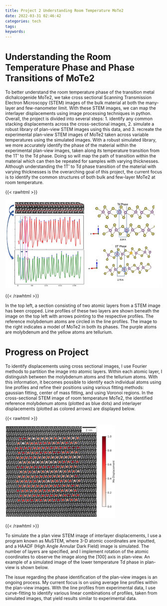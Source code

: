 ```yaml
---
title: Project 2 Understanding Room Temperature MoTe2
date: 2022-03-31 02:46:42
categories: tech
tags:
keywords:
---
```



# Understanding the Room Temperature Phase and Phase Transitions of MoTe2

To better understand the room temperature phase of the transition metal dichalcogenide MoTe2, we take cross sectional Scanning Transmission Electron Microscopy (STEM) images of the bulk material at both the many-layer and few-nanometer limit. With these STEM images, we can map the interlayer displacements using image processing techniques in python. Overall, the project is divided into several steps: 1. identify any common stacking displacements across the cross-sectional images, 2. simulate a robust library of plan-view STEM images using this data, and 3. recreate the experimental plan-view STEM images of MoTe2 taken across variable temperatures using the simulated images. With a robust simulated library, we more accurately identify the phase of the material within the experimental plan-view images, taken along its temperature transition from the 1T’ to the Td phase. Doing so will map the path of transition within the material which can then be repeated for samples with varying thicknesses. Although understanding the 1T’ to Td phase transition of the material with varying thicknesses is the overarching goal of this project, the current focus is to identify the common structures of both bulk and few-layer MoTe2 at room temperature.

{{< rawhtml >}}

<img src="test.jpg"
     style="max-width: 100%;" />

{{< /rawhtml >}}

In the top left, a section consisting of two atomic layers from a STEM image has been cropped. Line profiles of these two layers are shown beneath the image on the top left with arrows pointing to the respective profiles. The reference molybdenum atoms are circled in the line profiles. The image to the right
indicates a model of MoTe2 in both its phases. The purple atoms are molybdenum and the yellow atoms
are tellurium.

# Progress on Project

To identify displacements using cross sectional images, I use Fourier methods to partition the image
into atomic layers. Within each atomic layer, I distinguish between the molybdenum atoms and the
tellurium atoms. With this information, it becomes possible to identify each individual atoms
using line profiles and refine their positions using various fitting methods: gaussian fitting,
center of mass fitting, and using Voronoi regions. In the cross-sectional STEM image of room temperature MoTe2, the identified reference molybdenum atoms (plotted as blue dots) and interlayer displacements (plotted as colored arrows) are displayed below.  

{{< rawhtml >}}

<img src="2023.jpg"
     style="max-width: 70%;" />

{{< /rawhtml >}}

To simulate the a plan view STEM image of interlayer displacements, I use a program known as
MuSTEM, where 3-D atomic coordinates are inputted, and a HAADF (High Angle Annular Dark Field)
image is simulated. The number of layers are specified, and I implement rotation of the
atomic coordinates to observe the image along the [100] axis in plan-view. An example of a
simulated image of the lower temperature Td phase in plan-view is shown below.

<!-- {{< rawhtml >}}

<img src="Td.jpg"
     style="max-width: 30%;" />

{{< /rawhtml >}} -->

The issue regarding the phase identification of the plan-view images is an ongoing process.
My current focus is on using average line profiles within the plan-view images. With the line
profiles from experimental data, I use curve-fitting to identify various linear combinations of profiles, taken from simulated images, that yield results similar to experimental data.  
